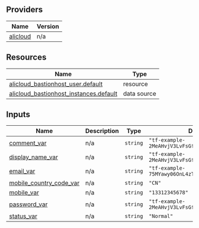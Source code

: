 <!-- BEGIN_TF_DOCS -->
## Providers

| Name | Version |
|------|---------|
| <a name="provider_alicloud"></a> [alicloud](#provider\_alicloud) | n/a |

## Resources

| Name | Type |
|------|------|
| [alicloud_bastionhost_user.default](https://registry.terraform.io/providers/hashicorp/alicloud/latest/docs/resources/bastionhost_user) | resource |
| [alicloud_bastionhost_instances.default](https://registry.terraform.io/providers/hashicorp/alicloud/latest/docs/data-sources/bastionhost_instances) | data source |

## Inputs

| Name | Description | Type | Default | Required |
|------|-------------|------|---------|:--------:|
| <a name="input_comment_var"></a> [comment\_var](#input\_comment\_var) | n/a | `string` | `"tf-example-2MeAHvjV3LvFsGfUSs73hXaI"` | no |
| <a name="input_display_name_var"></a> [display\_name\_var](#input\_display\_name\_var) | n/a | `string` | `"tf-example-2MeAHvjV3LvFsGfUSs73hXaI"` | no |
| <a name="input_email_var"></a> [email\_var](#input\_email\_var) | n/a | `string` | `"tf-example-75MYawy06OnL4zTD4xdi6n4T@163.com"` | no |
| <a name="input_mobile_country_code_var"></a> [mobile\_country\_code\_var](#input\_mobile\_country\_code\_var) | n/a | `string` | `"CN"` | no |
| <a name="input_mobile_var"></a> [mobile\_var](#input\_mobile\_var) | n/a | `string` | `"13312345678"` | no |
| <a name="input_password_var"></a> [password\_var](#input\_password\_var) | n/a | `string` | `"tf-example-2MeAHvjV3LvFsGfUSs73hXaI"` | no |
| <a name="input_status_var"></a> [status\_var](#input\_status\_var) | n/a | `string` | `"Normal"` | no |
<!-- END_TF_DOCS -->    